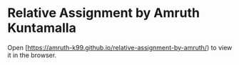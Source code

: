 # Relative Assignment by Amruth Kuntamalla

Open [https://amruth-k99.github.io/relative-assignment-by-amruth/) to view it in the browser.
